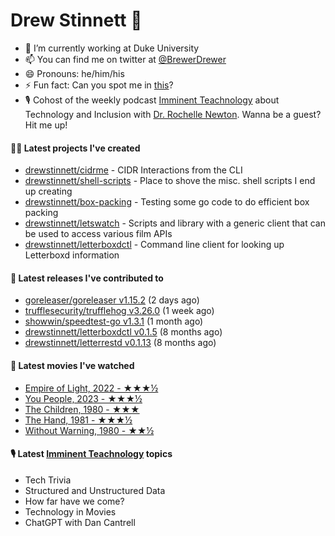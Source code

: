 
# Drew Stinnett 👋

- 🔭 I’m currently working at Duke University
- 📫 You can find me on twitter at [@BrewerDrewer](https://twitter.com/BrewerDrewer)
- 😄 Pronouns: he/him/his
- ⚡ Fun fact: Can you spot me in [this](https://www.youtube.com/watch?v=oL9WnB0qHBA)?
- 🎙 Cohost of the weekly podcast [Imminent Teachnology](https://podcast.imminentteachnology.com/) about Technology and Inclusion with [Dr. Rochelle Newton](https://www.linkedin.com/in/drrochellenewton/). Wanna be a guest? Hit me up!

#### 👨‍💻 Latest projects I've created
- [drewstinnett/cidrme](https://github.com/drewstinnett/cidrme) - CIDR Interactions from the CLI
- [drewstinnett/shell-scripts](https://github.com/drewstinnett/shell-scripts) - Place to shove the misc. shell scripts I end up creating
- [drewstinnett/box-packing](https://github.com/drewstinnett/box-packing) - Testing some go code to do efficient box packing
- [drewstinnett/letswatch](https://github.com/drewstinnett/letswatch) - Scripts and library with a generic client that can be used to access various film APIs
- [drewstinnett/letterboxdctl](https://github.com/drewstinnett/letterboxdctl) - Command line client for looking up Letterboxd information

#### 🚀 Latest releases I've contributed to
- [goreleaser/goreleaser v1.15.2](https://github.com/goreleaser/goreleaser/releases/tag/v1.15.2) (2 days ago)
- [trufflesecurity/trufflehog v3.26.0](https://github.com/trufflesecurity/trufflehog/releases/tag/v3.26.0) (1 week ago)
- [showwin/speedtest-go v1.3.1](https://github.com/showwin/speedtest-go/releases/tag/v1.3.1) (1 month ago)
- [drewstinnett/letterboxdctl v0.1.5](https://github.com/drewstinnett/letterboxdctl/releases/tag/v0.1.5) (8 months ago)
- [drewstinnett/letterrestd v0.1.13](https://github.com/drewstinnett/letterrestd/releases/tag/v0.1.13) (8 months ago)

#### 🍿 Latest movies I've watched
- [Empire of Light, 2022 - ★★★½](https://letterboxd.com/mondodrew/film/empire-of-light/)
- [You People, 2023 - ★★★½](https://letterboxd.com/mondodrew/film/you-people-2023/)
- [The Children, 1980 - ★★★](https://letterboxd.com/mondodrew/film/the-children-1980/)
- [The Hand, 1981 - ★★★½](https://letterboxd.com/mondodrew/film/the-hand-1981/)
- [Without Warning, 1980 - ★★½](https://letterboxd.com/mondodrew/film/without-warning-1980/)

#### 🎙 Latest [Imminent Teachnology](https://podcast.imminentteachnology.com/) topics
- Tech Trivia
- Structured and Unstructured Data
- How far have we come?
- Technology in Movies
- ChatGPT with Dan Cantrell
